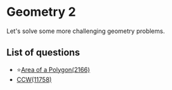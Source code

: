 Geometry 2
======================
Let's solve some more challenging geometry problems.

List of questions
-----------------

- ⭐[Area of a Polygon(2166)](https://github.com/yoru4890/coding_test/blob/main/baekjoon/geometry_2/2166.md)
- [CCW(11758)](https://github.com/yoru4890/coding_test/blob/main/baekjoon/geometry_2/11758.md)
